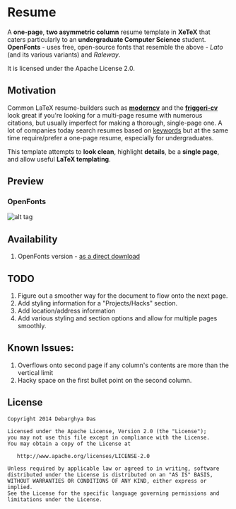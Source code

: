 Resume
=========================

A **one-page**, **two asymmetric column** resume template in **XeTeX** that caters particularly to an **undergraduate Computer Science** student.
**OpenFonts** - uses free, open-source fonts that resemble the above - *Lato* (and its various variants) and *Raleway*.

It is licensed under the Apache License 2.0.

## Motivation

Common LaTeX resume-builders such as [**moderncv**](http://www.latextemplates.com/template/moderncv-cv-and-cover-letter)  and the [**friggeri-cv**](https://github.com/afriggeri/cv) look great if you're looking for a multi-page resume with numerous citations, but usually imperfect for making a thorough, single-page one. A lot of companies today search resumes based on [keywords](http://www.businessinsider.com/most-big-companies-have-a-tracking-system-that-scans-your-resume-for-keywords-2012-1) but at the same time require/prefer a one-page resume, especially for undergraduates. 

This template attempts to **look clean**, highlight **details**, be a **single page**, and allow useful **LaTeX templating**.

## Preview

### OpenFonts
![alt tag](https://github.com/sarweshshah/Resume/blob/master/Sample%20resume.png)

## Availability

1. OpenFonts version - [as a direct download](https://github.com/sarweshshah/Resume/blob/master/Resume.pdf)

## TODO
1. Figure out a smoother way for the document to flow onto the next page.
2. Add styling information for a "Projects/Hacks" section.
3. Add location/address information
4. Add various styling and section options and allow for multiple pages smoothly.

## Known Issues:
1. Overflows onto second page if any column's contents are more than the vertical limit
2. Hacky space on the first bullet point on the second column.

## License
    Copyright 2014 Debarghya Das

    Licensed under the Apache License, Version 2.0 (the "License");
    you may not use this file except in compliance with the License.
    You may obtain a copy of the License at

       http://www.apache.org/licenses/LICENSE-2.0

    Unless required by applicable law or agreed to in writing, software
    distributed under the License is distributed on an "AS IS" BASIS,
    WITHOUT WARRANTIES OR CONDITIONS OF ANY KIND, either express or implied.
    See the License for the specific language governing permissions and
    limitations under the License.
